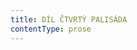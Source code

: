 ```yaml
---
title: DÍL ČTVRTÝ PALISÁDA
contentType: prose
---
```




[^1]: Matróz – námořník. _Pozn. red._

[^2]: Klnout – klít, nadávat. _Pozn. red._

[^3]: Švadronit – rychle drmolivě mluvit. _Pozn. red._

[^4]: Sešlý, vetchý. _Pozn. red._

[^5]: Smotaný žvýkací tabák. _Pozn. red._

[^6]: Nádoba na uchovávání troudu, tj. suché, snadno zápalné látky. _Pozn. red._

[^7]: Přístroj k určování místa podle polohy hvězd. _Pozn. red._

[^8]: Kyvadlové hodiny. _Pozn. red._

[^9]: Dovětek, dodatek. _Pozn. red._

[^10]: Kloun – mohutná špičatá zbraň umístěná pod čarou ponoru na přídi. Svým hrotem sloužila k proražení boku nepřátelské lodi. _Pozn. red._

[^11]: Šalupa – dlouhý člun určený k dopravě mezi kotvící lodí a břehem. _Pozn. red._

[^12]: Staré přísloví (15. stol.), „kdo chodí kolem močálu, bažiny, ten se nachladí“, tj. nelze jednat nečestně bez následků. _Pozn. red._

[^13]: Parduna – součást pevného lanoví, zadní a postranní lano slouží k výstuze stěžňů a čnělek. _Pozn. red._

[^14]: Jola – otevřený sportovní člun s plachtami. _Pozn. red._

[^15]: Zábradlí, ohrazení. _Pozn. red._

[^16]: Brzo bylo vzbouřenců jen osm, námořník ze škuneru, postřelený panem Trelawneyem, ještě ten večer zranění podlehl. Ti, co zůstali, se to ovšem dověděli až později.

[^17]: Kosatka – trojúhelníková plachta nad přídí lodi. _Pozn. red._

[^18]: Stěh – lano spojující stěžeň s trupem a zajišťující jeho lepší stabilitu. _Pozn. red_.

[^19]: Fidibus – papírovýsmotek, jímž se podpaluje dýmka nebo svíčka. _Pozn. red_.

[^20]: Cvičit na povel. _Pozn. red_.

[^21]: Mlýnské kameny. _Pozn. red._
